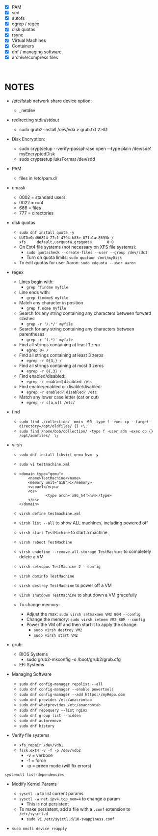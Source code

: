 - [x] PAM
- [x] sed
- [x] autofs
- [x] egrep / regex
- [x] disk quotas
- [x] rsync
- [x] Virtual Machines
- [x] Containers
- [x] dnf / managing software
- [x] archive/compress files

</br>

# NOTES

- /etc/fstab network share device option:
  - _netdev

- redirecting stdin/stdout
  - sudo grub2-install /dev/vda > grub.txt 2>&1

- Disk Encryption:
  - sudo cryptsetup --verify-passphrase open --type plain /dev/sde1 myEncryptedDisk
  - sudo cryptsetup luksFormat /dev/sdd

- PAM
  - files in /etc/pam.d/

- umask
  - 0002 = standard users
  - 0022 = root
  - 666 = files
  - 777 = directories

- disk quotas
  - `sudo dnf install quota -y`
  - `UUID=0cd66824-77c1-4794-b83e-071b1ac8693b /                       xfs     default,usrquota,grpquota       0 0`
  - On Ext4 file systems (not necessary on XFS file systems):
    - `sudo quotacheck --create-files --user --group /dev/sdc1`
    - Turn on quota limits: `sudo quotaon /mnt/myDisk`
  - To edit quotas for user Aaron: `sudo edquota --user aaron`

- regex
  - Lines begin with:
    - `grep ^findme myfile`
  - Line ends with:
    - `grep findme$ myfile`
  - Match any character in position
    - `grep f.ndme myfile`
  - Search for any string containing any characters between forward slashes
    - `grep -r '/.*/' myfile`
  - Search for any string containing any characters between parentheses
    - `grep -r '(.*)' myfile`
  - Find all strings containing at least 1 zero
    - `egrep 0+ /`
  - Find all strings containing at least 3 zeros
    - `egrep -r 0{3,} /`
  - Find all strings containing at most 3 zeros
    - `egrep -r 0{,3} /`
  - Find enabled/disabled:
    - `egrep -r enabled|disabled /etc`
  - Find enable/enabled or disable/disabled:
    - `egrep -r enabled?|disabled? /etc`
  - Match any lower case letter (cat or cut)
    - `egrep -r c[a,u]t /etc/`


- find
  - `sudo find ./collection/ -mmin -60 -type f -exec cp --target-directory=/opt/oldfiles/ {} +\;`
  - `sudo find /home/bob/collection/ -type f -user adm -exec cp {} /opt/admfiles/  \;`

- virsh
  - `sudo dnf install libvirt qemu-kvm -y`
  - `sudo vi testmachine.xml`
  - ```
    <domain type="qemu">
        <name>TestMachine</name>
        <memory unit="GiB">1</memory>
        <vcpu>1</vcpu>
        <os>
                <type arch='x86_64'>hvm</type>
        </os>
    </domain>
    ```

  - `virsh define testmachine.xml`
  - `virsh list --all` to show ALL machines, including powered off
  - `virsh start TestMachine` to start a machine
  - `virsh reboot TestMachine`
  - `virsh undefine --remove-all-storage TestMachine` to completely delete a VM
  - `virsh setvcpus TestMachine 2 --config`
  - `virsh dominfo TestMachine`
  - `virsh destroy TestMachine` to power off a VM
  - `virsh shutdown TestMachine` to shut down a VM gracefully
  - To change memory:
    - Adjust the max: `sudo virsh setmaxmem VM2 80M --config`
    - Change the memory: `sudo virsh setmem VM2 80M --config`
    - Power the VM off and then start it to apply the change:
      - `sudo virsh destroy VM2`
      - `sudo virsh start VM2`

- grub:
  - BIOS Systems
    - sudo grub2-mkconfig -o /boot/grub2/grub.cfg
  - EFI Systems

- Managing Software
  - `sudo dnf config-manager repolist --all`
  - `sudo dnf config-manager --enable powertools`
  - `sudo dnf config-manager --add https://myRepo.com`
  - `sudo dnf provides /etc/anacrontab`
  - `sudo dnf whatprovides /etc/anacrontab`
  - `sudo dnf repoquery --list nginx`
  - `sudo dnf group list --hidden`
  - `sudo dnf autoremove`
  - `sudo dnf history`


- Verify file systems
  - `xfs_repair /dev/vdb1`
  - `fsck.ext4 -v -f -p /dev/vdb2`
    - -v = verbose
    - -f = force
    - -p = preen mode (will fix errors)

`systemctl list-dependencies`


- Modify Kernel Params
  - `sysctl -a` to list current params
  - `sysctl -w net.ipv4.tcp_mem=4` to change a param
    - This is not persistent
  - To make persistent, add a file with a `.conf` extension to `/etc/sysctl.d`
    - `sudo vi /etc/sysctl.d/10-swappiness.conf`


- `sudo nmcli device reapply`